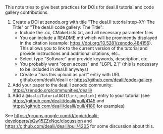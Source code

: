 This note tries to give best practices for DOIs for deal.II tutorial and code gallery contributions.

1. Create a DOI at zenodo.org with title "The deal.II tutorial step-XY: The Title" or "The deal.II code gallery: The Title":
   - Include the .cc, CMakeLists.txt, and all necessary parameter files
   - You can include a README.md which will be prominently displayed in the citation (example: https://doi.org/10.5281/zenodo.484156). This allows you to link to the current version of the tutorial and provide instructions and additional citations, etc..
   - Select type "Software" and provide keywords, description, etc.
   - You probably want "open access" and "LGPL 2.1" (this is necessary to be included in deal.II anyways)
   - Create a "has this upload as part" entry with URL github.com/dealii/dealii or https://github.com/dealii/code-gallery
2. Add your paper to the deal.II zenodo community: https://zenodo.org/communities/dealii/
3. Add a ``@dealiiTutorialDOI{link,imglink}`` entry to your tutorial (see https://github.com/dealii/dealii/pull/4145 and https://github.com/dealii/dealii/pull/4180 for examples)


See https://groups.google.com/d/topic/dealii-developers/eQw15ZZxNqc/discussion and https://github.com/dealii/dealii/pull/4205 for some discussion about this.